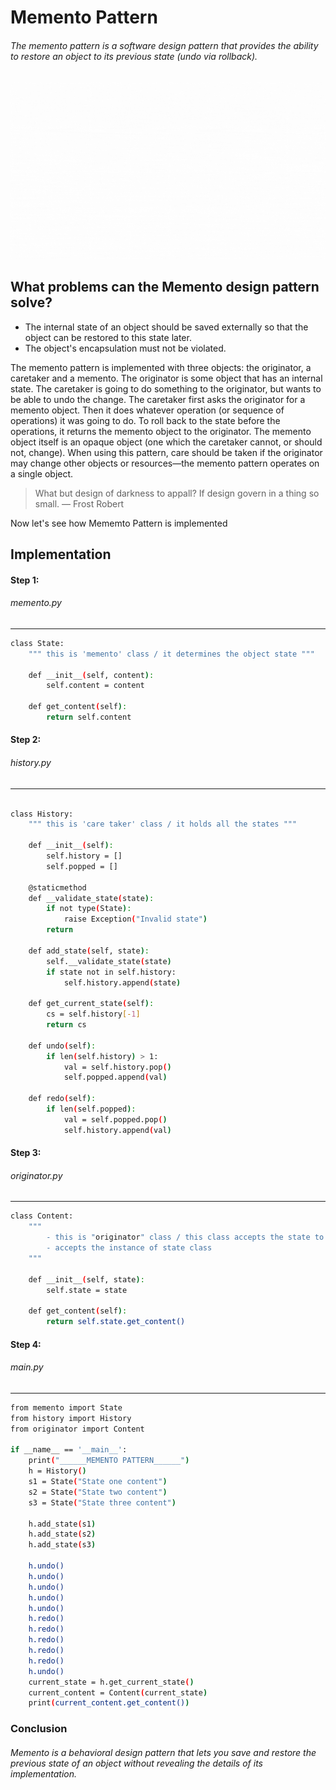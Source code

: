 # Memento Pattern

###### The memento pattern is a software design pattern that provides the ability to restore an object to its previous state (undo via rollback).

![](images/gif/memento_pattern.gif)

## What problems can the Memento design pattern solve?

- The internal state of an object should be saved externally so that the object can be restored to this state later.
- The object's encapsulation must not be violated.

The memento pattern is implemented with three objects: the originator, a caretaker and a memento. The originator is some object that has an internal state. The caretaker is going to do something to the originator, but wants to be able to undo the change. The caretaker first asks the originator for a memento object. Then it does whatever operation (or sequence of operations) it was going to do. To roll back to the state before the operations, it returns the memento object to the originator. The memento object itself is an opaque object (one which the caretaker cannot, or should not, change). When using this pattern, care should be taken if the originator may change other objects or resources—the memento pattern operates on a single object.

> What but design of darkness to appall?
> If design govern in a thing so small.
> — Frost Robert

Now let's see how Mememto Pattern is implemented

## Implementation

#### Step 1:

###### memento.py

---

```sh
class State:
    """ this is 'memento' class / it determines the object state """

    def __init__(self, content):
        self.content = content

    def get_content(self):
        return self.content
```

#### Step 2:

###### history.py

---

```sh

class History:
    """ this is 'care taker' class / it holds all the states """

    def __init__(self):
        self.history = []
        self.popped = []

    @staticmethod
    def __validate_state(state):
        if not type(State):
            raise Exception("Invalid state")
        return

    def add_state(self, state):
        self.__validate_state(state)
        if state not in self.history:
            self.history.append(state)

    def get_current_state(self):
        cs = self.history[-1]
        return cs

    def undo(self):
        if len(self.history) > 1:
            val = self.history.pop()
            self.popped.append(val)

    def redo(self):
        if len(self.popped):
            val = self.popped.pop()
            self.history.append(val)
```

#### Step 3:

###### originator.py

---

```sh
class Content:
    """
        - this is "originator" class / this class accepts the state to work upon
        - accepts the instance of state class
    """

    def __init__(self, state):
        self.state = state

    def get_content(self):
        return self.state.get_content()

```

#### Step 4:

###### main.py

---

```sh
from memento import State
from history import History
from originator import Content

if __name__ == '__main__':
    print("______MEMENTO PATTERN______")
    h = History()
    s1 = State("State one content")
    s2 = State("State two content")
    s3 = State("State three content")

    h.add_state(s1)
    h.add_state(s2)
    h.add_state(s3)

    h.undo()
    h.undo()
    h.undo()
    h.undo()
    h.undo()
    h.redo()
    h.redo()
    h.redo()
    h.redo()
    h.redo()
    h.undo()
    current_state = h.get_current_state()
    current_content = Content(current_state)
    print(current_content.get_content())

```

### Conclusion

###### Memento is a behavioral design pattern that lets you save and restore the previous state of an object without revealing the details of its implementation.
